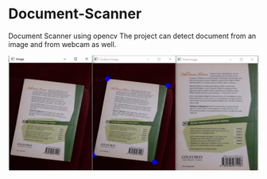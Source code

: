 # Document-Scanner
Document Scanner using opencv
The project can detect document from an image and from webcam as well.

![alt text](https://github.com/areekaaijaz123/Document-Scanner/blob/master/scannedDocument.PNG?raw=true)
